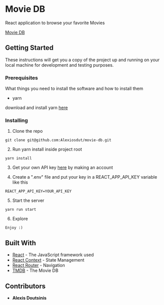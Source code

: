 # Movie DB

React application to browse your favorite Movies

[Movie DB](https://moviee-db.netlify.com/)

## Getting Started

These instructions will get you a copy of the project up and running on your local machine for development and testing purposes.

### Prerequisites

What things you need to install the software and how to install them

- yarn

download and install yarn [here](https://yarnpkg.com/en/docs/install#windows-stable)

### Installing

1. Clone the repo

```
git clone git@github.com:Alexiosdut/movie-db.git
```

2. Run yarn install inside project root

```
yarn install
```

3. Get your own API key [here](https://developers.themoviedb.org/3/getting-started/introduction) by making an account

4. Create a ".env" file and put your key in a REACT_APP_API_KEY variable like this

```
REACT_APP_API_KEY=YOUR_API_KEY
```

5. Start the server

```
yarn run start
```

6. Explore

```
Enjoy :)
```

## Built With

- [React](https://reactjs.org/) - The JavaScript framework used
- [React Context](https://reactjs.org/docs/context.html) - State Management
- [React Router](https://reacttraining.com/react-router/) - Navigation
- [TMDB](https://www.themoviedb.org/) - The Movie DB

## Contributors

- **Alexis Doutsinis**
